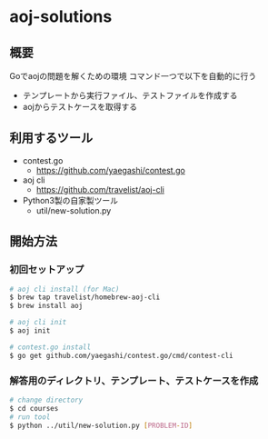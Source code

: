 # aoj-solutions

## 概要
Goでaojの問題を解くための環境
コマンド一つで以下を自動的に行う
- テンプレートから実行ファイル、テストファイルを作成する
- aojからテストケースを取得する

## 利用するツール
- contest.go
  - https://github.com/yaegashi/contest.go
- aoj cli
  - https://github.com/travelist/aoj-cli
- Python3製の自家製ツール
  - util/new-solution.py

## 開始方法
### 初回セットアップ
```bash
# aoj cli install (for Mac)
$ brew tap travelist/homebrew-aoj-cli
$ brew install aoj

# aoj cli init
$ aoj init

# contest.go install
$ go get github.com/yaegashi/contest.go/cmd/contest-cli
```

### 解答用のディレクトリ、テンプレート、テストケースを作成
```bash
# change directory
$ cd courses
# run tool
$ python ../util/new-solution.py [PROBLEM-ID]
```